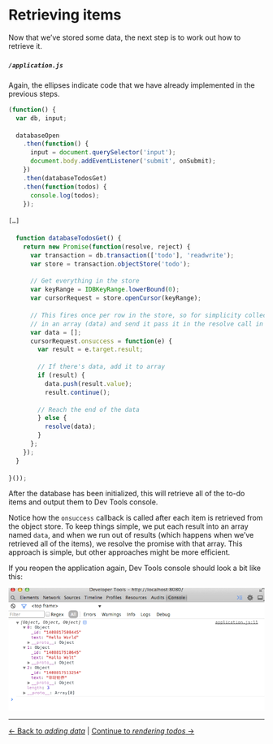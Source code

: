 # Retrieving items

Now that we’ve stored some data, the next step is to work out how to retrieve it.

##### `/application.js`

Again, the ellipses indicate code that we have already implemented in the previous steps.

```js
(function() {
  var db, input;

  databaseOpen
    .then(function() {
      input = document.querySelector('input');
      document.body.addEventListener('submit', onSubmit);
    })
    .then(databaseTodosGet)
    .then(function(todos) {
      console.log(todos);
    }); 

[…]

  function databaseTodosGet() {
    return new Promise(function(resolve, reject) {
      var transaction = db.transaction(['todo'], 'readwrite');
      var store = transaction.objectStore('todo');

      // Get everything in the store
      var keyRange = IDBKeyRange.lowerBound(0);
      var cursorRequest = store.openCursor(keyRange);

      // This fires once per row in the store, so for simplicity collect the data
      // in an array (data) and send it pass it in the resolve call in one go
      var data = [];
      cursorRequest.onsuccess = function(e) {
        var result = e.target.result;

        // If there's data, add it to array
        if (result) {
          data.push(result.value);
          result.continue();

        // Reach the end of the data
        } else {
          resolve(data);
        }
      };
    });
  }

}());
```

After the database has been initialized, this will retrieve all of the to-do items and output them to Dev Tools console.

Notice how the `onsuccess` callback is called after each item is retrieved from the object store. To keep things simple, we put each result into an array named `data`, and when we run out of results (which happens when we’ve retrieved all of the items), we resolve the promise with that array. This approach is simple, but other approaches might be more efficient.

If you reopen the application again, Dev Tools console should look a bit like this:

![Screenshot of the scaffolded application](./screenshot.png)

---

[← Back to *adding data*](../06-adding-data) | [Continue to *rendering todos* →](../08-rendering-todos)

